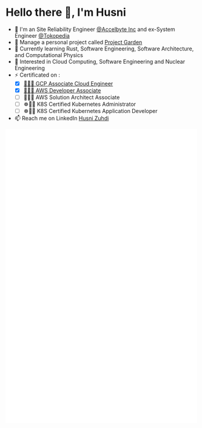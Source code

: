 # Hello there 👋, I'm Husni

- 🔭 I'm an Site Reliability Engineer [@Accelbyte Inc](https://accelbyte.io/) and ex-System Engineer [@Tokopedia](https://www.tokopedia.com/)
- 🎋 Manage a personal project called [Project Garden](https://github.com/project-garden)
- 🌱 Currently learning Rust, Software Engineering, Software Architecture, and Computational Physics
- 👀 Interested in Cloud Computing, Software Engineering and Nuclear Engineering
- ⚡ Certificated on :
  - [x] [🌈👨‍💻 GCP Associate Cloud Engineer](https://www.credential.net/c2cbc5cd-b8ca-41fc-8417-f618631078e1)
  - [x] [🍊👨‍💻 AWS Developer Associate](https://www.credly.com/badges/a76fc573-ac7d-479a-a391-9b597b667850/public_url)
  - [ ] 🍊👷‍♂️ AWS Solution Architect Associate
  - [ ] ☸️👷‍♂️ K8S Certified Kubernetes Administrator
  - [ ] ☸️👨‍💻 K8S Certified Kubernetes Application Developer
- 📫 Reach me on LinkedIn [Husni Zuhdi](https://www.linkedin.com/in/husni-naufal-zuhdi/)

![Metric](./github-metrics.svg)
